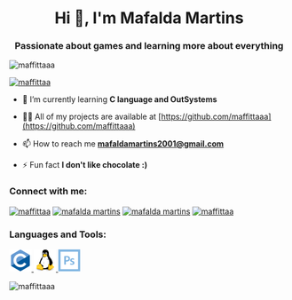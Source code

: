 <h1 align="center">Hi 👋, I'm Mafalda Martins</h1>
<h3 align="center">Passionate about games and learning more about everything</h3>

<p align="left"> <img src="https://komarev.com/ghpvc/?username=maffittaaa&label=Profile%20views&color=0e75b6&style=flat" alt="maffittaaa" /> </p>

<p align="left"> <a href="https://twitter.com/maffittaa" target="blank"><img src="https://img.shields.io/twitter/follow/maffittaa?logo=twitter&style=for-the-badge" alt="maffittaa" /></a> </p>

- 🌱 I’m currently learning **C language and OutSystems**

- 👨‍💻 All of my projects are available at [https://github.com/maffittaaa](https://github.com/maffittaaa)

- 📫 How to reach me **mafaldamartins2001@gmail.com**

- ⚡ Fun fact **I don't like chocolate :)**

<h3 align="left">Connect with me:</h3>
<p align="left">
<a href="https://twitter.com/maffittaa" target="blank"><img align="center" src="https://raw.githubusercontent.com/rahuldkjain/github-profile-readme-generator/master/src/images/icons/Social/twitter.svg" alt="maffittaa" height="30" width="40" /></a>
<a href="https://linkedin.com/in/mafalda martins" target="blank"><img align="center" src="https://raw.githubusercontent.com/rahuldkjain/github-profile-readme-generator/master/src/images/icons/Social/linked-in-alt.svg" alt="mafalda martins" height="30" width="40" /></a>
<a href="https://fb.com/mafalda martins" target="blank"><img align="center" src="https://raw.githubusercontent.com/rahuldkjain/github-profile-readme-generator/master/src/images/icons/Social/facebook.svg" alt="mafalda martins" height="30" width="40" /></a>
<a href="https://instagram.com/maffittaa" target="blank"><img align="center" src="https://raw.githubusercontent.com/rahuldkjain/github-profile-readme-generator/master/src/images/icons/Social/instagram.svg" alt="maffittaa" height="30" width="40" /></a>
</p>

<h3 align="left">Languages and Tools:</h3>
<p align="left"> <a href="https://www.cprogramming.com/" target="_blank" rel="noreferrer"> <img src="https://raw.githubusercontent.com/devicons/devicon/master/icons/c/c-original.svg" alt="c" width="40" height="40"/> </a> <a href="https://www.linux.org/" target="_blank" rel="noreferrer"> <img src="https://raw.githubusercontent.com/devicons/devicon/master/icons/linux/linux-original.svg" alt="linux" width="40" height="40"/> </a> <a href="https://www.photoshop.com/en" target="_blank" rel="noreferrer"> <img src="https://raw.githubusercontent.com/devicons/devicon/master/icons/photoshop/photoshop-line.svg" alt="photoshop" width="40" height="40"/> </a> </p>

<p><img align="center" src="https://github-readme-stats.vercel.app/api/top-langs?username=maffittaaa&show_icons=true&locale=en&layout=compact" alt="maffittaaa" /></p>
